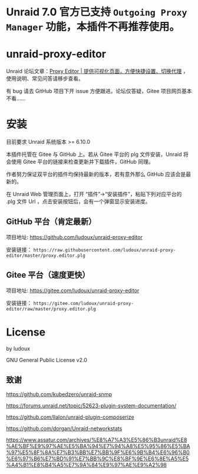 # Unraid 7.0 官方已支持 `Outgoing Proxy Manager` 功能，本插件不再推荐使用。

# unraid-proxy-editor

Unraid 论坛文章：[Proxy Editor | 提供可视化页面，方便快捷设置、切换代理](https://forums.unraid.net/topic/132645-proxy-editor-%E6%8F%90%E4%BE%9B%E5%8F%AF%E8%A7%86%E5%8C%96%E9%A1%B5%E9%9D%A2%EF%BC%8C%E6%96%B9%E4%BE%BF%E5%BF%AB%E6%8D%B7%E8%AE%BE%E7%BD%AE%E3%80%81%E5%88%87%E6%8D%A2%E4%BB%A3%E7%90%86/) ，使用说明、常见问答请移步查看。

有 bug 请去 GitHub 项目下开 issue 方便跟进。论坛仅答疑，Gitee 项目网页基本不看……

# 安装

目前要求 Unraid 系统版本 >= 6.10.0

本插件托管在 Gitee 与 GitHub 上。若从 Gitee 平台的 plg 文件安装，Unraid 将会使用 Gitee 平台的链接来检查更新并下载插件，GitHub 同理。

作者努力保证双平台的插件均保持最新的版本，若有意外那么 GitHub 应该会是最新的。

在 Unraid Web 管理页面上，打开 “插件”->“安装插件”，粘贴下列对应平台的 .plg 文件 Url ，点击安装按钮后，会有一个弹窗显示安装进度。

## GitHub 平台（肯定最新）
项目地址: https://github.com/ludoux/unraid-proxy-editor

安装链接： `https://raw.githubusercontent.com/ludoux/unraid-proxy-editor/master/proxy.editor.plg`

## Gitee 平台（速度更快）
项目地址: https://gitee.com/ludoux/unraid-proxy-editor

安装链接： `https://gitee.com/ludoux/unraid-proxy-editor/raw/master/proxy.editor.plg`

# License

by ludoux

GNU General Public License v2.0

## 致谢

https://github.com/kubedzero/unraid-snmp

https://forums.unraid.net/topic/52623-plugin-system-documentation/

https://github.com/llalon/unraid-plugin-composerize

https://github.com/dorgan/Unraid-networkstats

https://www.assatur.com/archives/%E8%A7%A3%E5%86%B3unraid%E8%AE%BF%E9%97%AE%E5%BA%94%E7%94%A8%E5%95%86%E5%BA%97%E5%8F%8A%E7%B3%BB%E7%BB%9F%E6%9B%B4%E6%96%B0%E6%97%B6%E7%BD%91%E7%BB%9C%E8%BF%9E%E6%8E%A5%E5%A4%B1%E8%B4%A5%E7%9A%84%E9%97%AE%E9%A2%98
